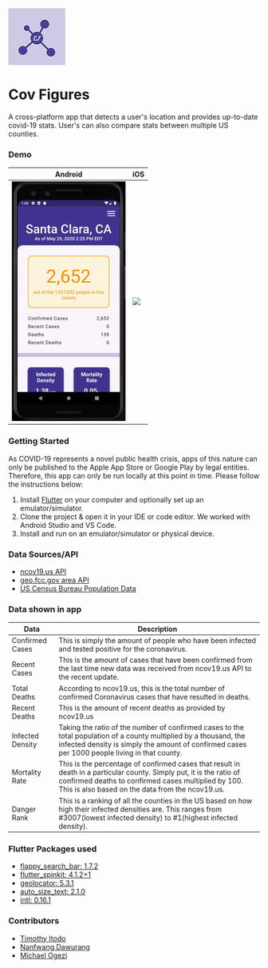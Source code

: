 <img src="./ios/Runner/Assets.xcassets/AppIcon.appiconset/114.png">

# Cov Figures
A cross-platform app that detects a user's location and provides up-to-date covid-19 stats. User's can also compare stats between multiple US counties.

### Demo
|Android|iOS|
|-------|---|
|<img height="480" src="./cov-figs-android-demo.gif">|<img  height="480" src="./cov-figs-iphone-demo.gif">|

### Getting Started
As COVID-19 represents a novel public health crisis, apps of this nature can only be published to the Apple App Store or Google Play by legal entities. Therefore, this app can only be run locally at this point in time. Please follow the instructions below:

1. Install [Flutter](https://flutter.dev/docs/get-started/install) on your computer and optionally set up an emulator/simulator.
2. Clone the project & open it in your IDE or code editor. We worked with Android Studio and VS Code.
3. Install and run on an emulator/simulator or physical device.

### Data Sources/API
* [ncov19.us API](https://documenter.getpostman.com/view/10962932/SzYevF7i?version=latest)
* [geo.fcc.gov area API](https://geo.fcc.gov/api/census/#!/area/get_area)
* [US Census Bureau Population Data](https://www.census.gov/data/datasets/time-series/demo/popest/2010s-counties-total.html#par_textimage_739801612)


### Data shown in app
Data | Description 
---------------------------| ------------------------------
Confirmed Cases | This is simply the amount of people who have been infected and tested positive for the coronavirus.
Recent Cases | This is the amount of cases that have been confirmed from the last time new data was received from ncov19.us API to the recent update.
Total Deaths | According to ncov19.us, this is the total number of confirmed Coronavirus cases that have resulted in deaths.
Recent Deaths| This is the amount of recent deaths as provided by ncov19.us
Infected Density | Taking the ratio of the number of confirmed cases to the total population of a county multiplied by a thousand, the infected density is simply the amount of confirmed cases per 1000 people living in that county.
Mortality Rate | This is the percentage of confirmed cases that result in death in a particular county. Simply put, it is the ratio of confirmed deaths to confirmed cases multiplied by 100. This is also based on the data from the ncov19.us. 
Danger Rank | This is a ranking of all the counties in the US based on how high their infected densities are. This ranges from #3007(lowest infected density)  to #1(highest infected density).


### Flutter Packages used
* [flappy_search_bar: 1.7.2](https://pub.dev/packages/flappy_search_bar)
* [flutter_spinkit: 4.1.2+1](https://pub.dev/packages/flutter_spinkit)
* [geolocator: 5.3.1](https://pub.dev/packages/geolocator)
* [auto_size_text: 2.1.0](https://pub.dev/packages/auto_size_text)
* [intl: 0.16.1](https://pub.dev/packages/intl)

### Contributors
+ [Timothy Itodo](https://github.com/itodotimothy6)
+ [Nanfwang Dawurang](https://github.com/Fangeez)
+ [Michael Ogezi](https://mikeogezi.xyz)